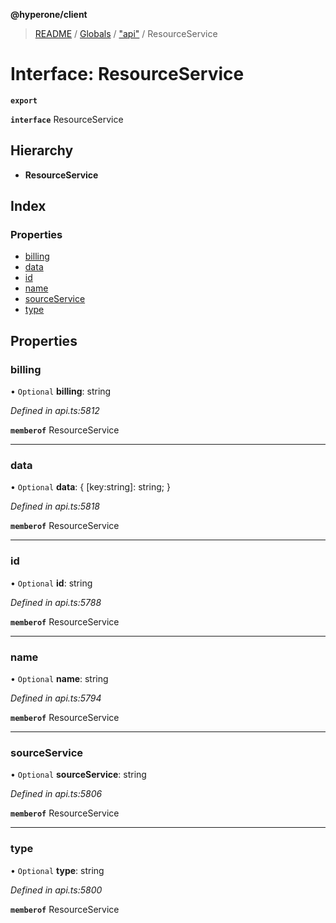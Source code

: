 **@hyperone/client**

> [README](../README.md) / [Globals](../globals.md) / ["api"](../modules/_api_.md) / ResourceService

# Interface: ResourceService

**`export`** 

**`interface`** ResourceService

## Hierarchy

* **ResourceService**

## Index

### Properties

* [billing](_api_.resourceservice.md#billing)
* [data](_api_.resourceservice.md#data)
* [id](_api_.resourceservice.md#id)
* [name](_api_.resourceservice.md#name)
* [sourceService](_api_.resourceservice.md#sourceservice)
* [type](_api_.resourceservice.md#type)

## Properties

### billing

• `Optional` **billing**: string

*Defined in api.ts:5812*

**`memberof`** ResourceService

___

### data

• `Optional` **data**: { [key:string]: string;  }

*Defined in api.ts:5818*

**`memberof`** ResourceService

___

### id

• `Optional` **id**: string

*Defined in api.ts:5788*

**`memberof`** ResourceService

___

### name

• `Optional` **name**: string

*Defined in api.ts:5794*

**`memberof`** ResourceService

___

### sourceService

• `Optional` **sourceService**: string

*Defined in api.ts:5806*

**`memberof`** ResourceService

___

### type

• `Optional` **type**: string

*Defined in api.ts:5800*

**`memberof`** ResourceService
